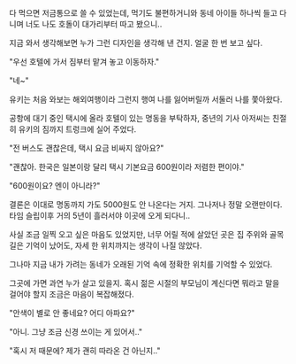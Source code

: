 다 먹으면 저금통으로 쓸 수 있었는데, 먹기도 불편하거니와 동네 아이들 하나씩 들고 다니며 너도 나도 호돌이 대가리부터 따고 봤으니..

지금 와서 생각해보면 누가 그런 디자인을 생각해 낸 건지. 얼굴 한 번 보고 싶다.

"우선 호텔에 가서 짐부터 맡겨 놓고 이동하자."

"네~"

유키는 처음 와보는 해외여행이라 그런지 행여 나를 잃어버릴까 서둘러 나를 쫓아왔다. 

공항에 대기 중인 택시에 올라 호텔이 있는 명동을 부탁하자, 중년의 기사 아저씨는 친절히 유키의 짐까지 트렁크에 실어 주었다.

"전 버스도 괜찮은데, 택시 요금 비싸지 않아요?"

"괜찮아. 한국은 일본이랑 달리 택시 기본요금 600원이라 저렴한 편이야."

"600원이요? 엔이 아니라?"

결론은 이대로 명동까지 가도 5000원도 안 나온다는 거지. 그나저나 정말 오랜만이다. 타임 슬립이후 거의 5년이 흘러서야 이곳에 오게 되다니..

사실 조금 일찍 오고 싶은 마음도 있었지만, 너무 어릴 적에 살았던 곳은 집 주위와 골목길은 기억이 났어도, 자세 한 위치까지는 생각이 나질 않았다.

그나마 지금 내가 가려는 동네가 오래된 기억 속에 정확한 위치를 기억할 수 있었다.

그곳에 가면 과연 누가 살고 있을지. 혹시 젊은 시절의 부모님이 계신다면 뭐라고 말을 걸어야 할지 조금은 마음이 복잡해졌다.

"안색이 별로 안 좋네요? 어디 아파요?"

"아니. 그냥 조금 신경 쓰이는 게 있어서.."

"혹시 저 때문에? 제가 괜히 따라온 건 아닌지.."